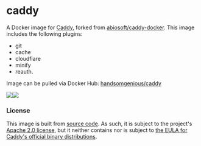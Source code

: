 # caddy

A Docker image for [Caddy](https://caddyserver.com), forked from [abiosoft/caddy-docker](https://github.com/abiosoft/caddy-docker). This image includes the following plugins: 
  -  git
  -  cache
  -  cloudflare
  -  minify
  -  reauth.

Image can be pulled via Docker Hub: [handsomgenious/caddy](https://hub.docker.com/r/handsomgenious/caddy)

[![](https://images.microbadger.com/badges/image/handsomgenious/caddy.svg)](https://microbadger.com/images/handsomgenious/caddy "Get your own image badge on microbadger.com")[![](https://images.microbadger.com/badges/commit/handsomgenious/caddy.svg)](https://microbadger.com/images/handsomgenious/caddy "Get your own commit badge on microbadger.com")

### License

This image is built from [source code](https://github.com/mholt/caddy). As such, it is subject to the project's [Apache 2.0 license](https://github.com/mholt/caddy/blob/baf6db5b570e36ea2fee30d50f879255a5895370/LICENSE.txt), but it neither contains nor is subject to [the EULA for Caddy's official binary distributions](https://github.com/mholt/caddy/blob/545fa844bbd188c1e5bff6926e5c410e695571a0/dist/EULA.txt).
